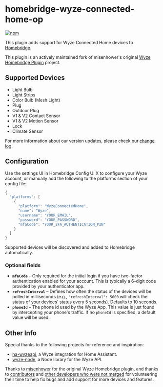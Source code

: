 # homebridge-wyze-connected-home-op
[![npm](https://img.shields.io/npm/dt/@s-collison/homebridge-wyze-connected-home-op)](https://www.npmjs.com/package/@s-collison/homebridge-wyze-connected-home-op)

This plugin adds support for Wyze Connected Home devices to [Homebridge](https://github.com/homebridge/homebridge).

This plugin is an actively maintained fork of misenhower's original [Wyze Homebridge Plugin](https://github.com/misenhower/homebridge-wyze-connected-home) project.

## Supported Devices
- Light Bulb
- Light Strips
- Color Bulb (Mesh Light)
- Plug
- Outdoor Plug
- V1 & V2 Contact Sensor
- V1 & V2 Motion Sensor
- Lock
- Climate Sensor

For more information about our version updates, please check our [change log](CHANGELOG.md).

## Configuration

Use the settings UI in Homebridge Config UI X to configure your Wyze account, or manually add the following to the platforms section of your config file:

```js
{
  "platforms": [
    {
      "platform": "WyzeConnectedHome",
      "name": "Wyze",
      "username": "YOUR_EMAIL",
      "password": "YOUR_PASSWORD",
      "mfaCode": "YOUR_2FA_AUTHENTICATION_PIN"
    }
  ]
}
```

Supported devices will be discovered and added to Homebridge automatically.

### Optional fields

* **`mfaCode`** &ndash; Only required for the initial login if you have two-factor authentication enabled for your account. This is typically a 6-digit code provided by your authenticator app.
* **`refreshInterval`** &ndash; Defines how often the status of the devices will be polled in milliseconds (e.g., `"refreshInterval": 5000` will check the status of your devices' status every 5 seconds). Defaults to 10 seconds.
* **`phoneId`** &ndash; The phone id used by the Wyze App. This value is just found by intercepting your phone's traffic. If no `phoneId` is specified, a default value will be used.

## Other Info

Special thanks to the following projects for reference and inspiration:

- [ha-wyzeapi](https://github.com/JoshuaMulliken/ha-wyzeapi), a Wyze integration for Home Assistant.
- [wyze-node](https://github.com/noelportugal/wyze-node), a Node library for the Wyze API.

Thanks to [misenhower](https://github.com/misenhower/homebridge-wyze-connected-home) for the original Wyze Homebridge plugin, and thanks to [contributors](https://github.com/misenhower/homebridge-wyze-connected-home/graphs/contributors) and [other developers who were not merged](https://github.com/misenhower/homebridge-wyze-connected-home/pulls) for volunteering their time to help fix bugs and add support for more devices and features.
